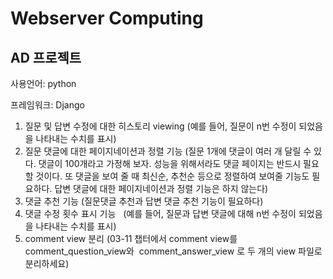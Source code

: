 # Webserver Computing

## AD 프로젝트

사용언어: python

프레임워크: Django

1.  질문 및 답변 수정에 대한 히스토리 viewing (예를 들어, 질문이 n번 수정이 되었음을 나타내는 수치를 표시)
2. 질문 댓글에 대한 페이지네이션과 정렬 기능 (질문 1개에 댓글이 여러 개 달릴 수 있다. 댓글이 100개라고 가정해 보자. 성능을 위해서라도 댓글 페이지는 반드시 필요할 것이다. 또 댓글을 보여 줄 때 최신순, 추천순 등으로 정렬하여 보여줄 기능도 필요하다. 답변 댓글에 대한 페이지네이션과 정렬 기능은 하지 않는다)
3.  댓글 추천 기능 (질문댓글 추천과 답변 댓글 추천 기능이 필요하다)
4. 댓글 수정 횟수 표시 기능   (예를 들어, 질문과 답변 댓글에 대해 n번 수정이 되었음을 나타내는 수치를 표시)
5. comment view 분리 (03-11 챕터에서 comment view를 comment_question_view와  comment_answer_view 로 두 개의 view 파일로 분리하세요)
